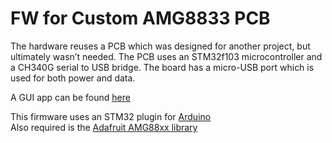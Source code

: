 # FW for Custom AMG8833 PCB
The hardware reuses a PCB which was designed for another project, but ultimately wasn’t needed. The PCB uses an STM32f103 microcontroller and a CH340G serial to USB bridge. The board has a micro-USB port which is used for both power and data.  

A GUI app can be found [here](https://github.com/natfaulk/thermal-logger)  

This firmware uses an STM32 plugin for [Arduino](https://github.com/stm32duino/Arduino_Core_STM32)  
Also required is the [Adafruit AMG88xx library](https://github.com/adafruit/Adafruit_AMG88xx)  

